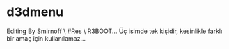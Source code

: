 # d3dmenu
Editing By Smirnoff  \  #Res  \  R3BOOT...
Üç isimde tek kişidir,
kesinlikle farklı bir amaç için kullanılamaz...
